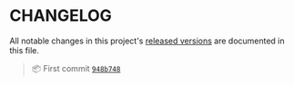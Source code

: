 # CHANGELOG

All notable changes in this project's [released versions](../../releases) are documented in this file.

> 📦 First commit [`948b748`](https://github.com/ahmadawais/cli-alerts/commit/948b748fb7822431c8eaffd946bc9e3676451e24)










